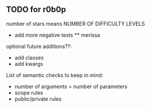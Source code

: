 ## TODO for r0b0p

number of stars means NUMBER OF DIFFICULTY LEVELS

- add more negative tests \*\* merissa

optional future additions??:

- add classes
- add kwargs

List of semantic checks to keep in mind:
- number of arguments = number of parameters
- scope rules
- public/private rules
